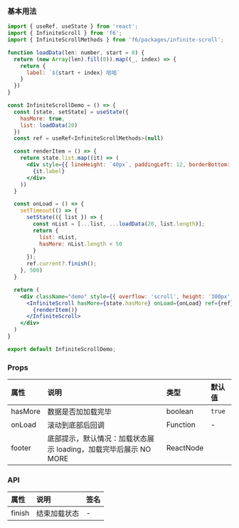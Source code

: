 <div class="block-panel">
      <script>var code =`import { useRef, useState } from 'react';
import { InfiniteScroll } from 'f6';
import { InfiniteScrollMethods } from 'f6/packages/infinite-scroll';

function loadData(len: number, start = 0) {
  return (new Array(len).fill(0)).map((_, index) => {
    return {
      label: `${start + index} 哈哈`
    }
  })
}

const InfiniteScrollDemo = () => {
  const [state, setState] = useState({
    hasMore: true,
    list: loadData(20)
  })
  const ref = useRef<InfiniteScrollMethods>(null)

  const renderItem = () => {
    return state.list.map((it) => (
      <div style={{ lineHeight: `40px`, paddingLeft: 12, borderBottom: '1px solid #f5f5f5' }}>
        {it.label}
      </div>
    ))
  }

  const onLoad = () => {
    setTimeout(() => {
      setState(({ list }) => {
        const nList = [...list, ...loadData(20, list.length)];
        return {
          list: nList,
          hasMore: nList.length < 50
        }
      });
      ref.current?.finish();
    }, 500)
  }

  return (
    <div className="demo" style={{ overflow: 'scroll', height: '300px', background: '#fff' }}>
      <InfiniteScroll hasMore={state.hasMore} onLoad={onLoad} ref={ref}>
        {renderItem()}
      </InfiniteScroll>
    </div>
  )
}

export default InfiniteScrollDemo;
`; console.log(code)</script>
      <h3>基本用法</h3>

```jsx
import { useRef, useState } from 'react';
import { InfiniteScroll } from 'f6';
import { InfiniteScrollMethods } from 'f6/packages/infinite-scroll';

function loadData(len: number, start = 0) {
  return (new Array(len).fill(0)).map((_, index) => {
    return {
      label: `${start + index} 哈哈`
    }
  })
}

const InfiniteScrollDemo = () => {
  const [state, setState] = useState({
    hasMore: true,
    list: loadData(20)
  })
  const ref = useRef<InfiniteScrollMethods>(null)

  const renderItem = () => {
    return state.list.map((it) => (
      <div style={{ lineHeight: `40px`, paddingLeft: 12, borderBottom: '1px solid #f5f5f5' }}>
        {it.label}
      </div>
    ))
  }

  const onLoad = () => {
    setTimeout(() => {
      setState(({ list }) => {
        const nList = [...list, ...loadData(20, list.length)];
        return {
          list: nList,
          hasMore: nList.length < 50
        }
      });
      ref.current?.finish();
    }, 500)
  }

  return (
    <div className="demo" style={{ overflow: 'scroll', height: '300px', background: '#fff' }}>
      <InfiniteScroll hasMore={state.hasMore} onLoad={onLoad} ref={ref}>
        {renderItem()}
      </InfiniteScroll>
    </div>
  )
}

export default InfiniteScrollDemo;
```
</div>

### Props

| 属性 | 说明 | 类型 | 默认值 |
| :-  | :- | :- | :- |
| hasMore | 数据是否加加载完毕 | boolean | `true` |
| onLoad | 滚动到底部后回调 | Function | - |
| footer | 底部提示，默认情况：加载状态展示 loading，加载完毕后展示 NO MORE | ReactNode |

### API

| 属性 | 说明 | 签名 |
| :-  | :- | :- |
| finish | 结束加载状态 | - |